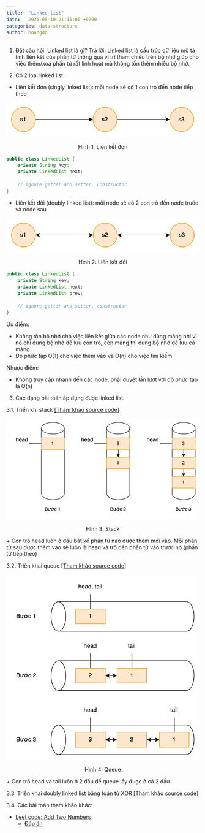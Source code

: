 ```yaml
---
title:  "Linked list"
date:   2025-05-10 21:16:00 +0700
categories: data-structure
author: hoangdd
---
```

1. Đặt câu hỏi: Linked list là gì?
Trả lời: Linked list là cấu trúc dữ liệu mô tả tính liên kết của phần tử thông qua vị trí tham chiếu trên bộ nhớ giúp cho việc thêm/xoá phần tử rất linh hoạt mà không tốn thêm nhiều bộ nhớ.

2. Có 2 loại linked list:
- Liên kết đơn (singly linked list): mỗi node sẽ có 1 con trỏ đến node tiếp theo
<div style="text-align: center;">
  <img src="/assets/images/linked-list/single-linked-list.png" alt="single-linked-list" class="img-fluid">
  <p class="text-muted">Hình 1: Liên kết đơn</p>
</div>

```java
public class LinkedList {
    private String key;
    private LinkedList next;

    // ignore getter and setter, constructor
}
```

- Liên kết đôi (doubly linked list): mỗi node sẽ có 2 con trỏ đến node trước và node sau
<div style="text-align: center;">
  <img src="/assets/images/linked-list/double-linked-list.png" alt="double-linked-list" class="img-fluid">
  <p class="text-muted">Hình 2: Liên kết đôi</p>
</div>

```java
public class LinkedList {
    private String key;
    private LinkedList next;
    private LinkedList prev;

    // ignore getter and setter, constructor
}
```

Ưu điểm:
- Không tốn bộ nhớ cho việc liên kết giữa các node như dùng mảng bởi vì nó chỉ dùng bộ nhớ để lưu con trỏ, còn mảng thì dùng bộ nhớ để lưu cả mảng.
- Độ phức tạp O(1) cho việc thêm vào và O(n) cho việc tìm kiếm

Nhược điểm:
- Không truy cập nhanh đến các node, phải duyệt lần lượt với độ phức tạp là O(n)

3. Các dạng bài toán áp dụng được linked list:

3.1. Triển khi stack [[Tham khảo source code]](https://github.com/hoangdangduy/System_Patterns_Algorithm/tree/Master/Book/Introduction_To_Algorithms/src/_10_2_2)
<div style="text-align: center;">
  <img src="/assets/images/linked-list/stack.png" alt="stack" class="img-fluid">
  <p class="text-muted">Hình 3: Stack</p>
</div>
 + Con trỏ head luôn ở đầu bất kể phần tử nào được thêm mới vào. Mỗi phân từ sau được thêm vào sẽ luôn là head và trỏ đến phần tử vào trước nó (phần tử tiếp theo)

3.2. Triển khai queue [[Tham khảo source code]](https://github.com/hoangdangduy/System_Patterns_Algorithm/tree/Master/Book/Introduction_To_Algorithms/src/_10_2_3)
<div style="text-align: center;">
  <img src="/assets/images/linked-list/queue.png" alt="queue" class="img-fluid">
  <p class="text-muted">Hình 4: Queue</p>
</div>
 + Con trỏ head và tail luôn ở 2 đầu để queue lấy được ở cả 2 đầu

3.3. Triển khai doubly linked list bằng toán tử XOR [[Tham khảo source code]](https://github.com/hoangdangduy/System_Patterns_Algorithm/tree/Master/Book/Introduction_To_Algorithms/src/_10_2_6)

3.4. Các bài toán tham khảo khác:
- [Leet code: Add Two Numbers](https://leetcode.com/problems/add-two-numbers/description/) 
  + [Đáp án](https://github.com/hoangdangduy/System_Patterns_Algorithm/tree/Master/Leetcode/src/_2_Add_Two_Number)
 